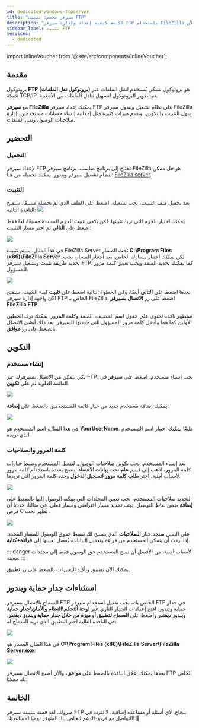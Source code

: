 ```yaml
---
id: dedicated-windows-ftpserver
title: "سيرفر مخصص: تثبيت FTP"
description: "اكتشف كيفية إعداد وإدارة سيرفر FTP باستخدام FileZilla على ويندوز لنقل الملفات بأمان والتحكم في وصول المستخدمين → تعلّم المزيد الآن"
sidebar_label: تثبيت FTP
services:
  - dedicated
---
```


import InlineVoucher from '@site/src/components/InlineVoucher';

## مقدمة

بروتوكول **FTP (بروتوكول نقل الملفات)** هو بروتوكول شبكي يُستخدم لنقل الملفات عبر شبكة TCP/IP. تم تطوير البروتوكول لتسهيل تبادل الملفات بين الأنظمة.

مع **سيرفر FileZilla** يمكنك إعداد سيرفر FTP على نظام تشغيل ويندوز. سيرفر FileZilla سهل التثبيت والتكوين، ويقدم ميزات كثيرة مثل إمكانية إنشاء حسابات مستخدمين، إدارة صلاحيات الوصول ونقل الملفات.

<InlineVoucher />

## التحضير

### التحميل

لإعداد سيرفر FTP تحتاج إلى برنامج مناسب. برنامج سيرفر FileZilla هو حل ممكن لنظام تشغيل سيرفر ويندوز. يمكنك تحميله من هنا: [FileZilla server](https://filezilla-project.org/download.php?type=server).



### التثبيت

بعد تحميل ملف التثبيت، يجب تشغيله. اضغط على الملف الذي تم تحميله مسبقًا. ستفتح النافذة التالية: ![](https://screensaver01.zap-hosting.com/index.php/s/a2DEpaR5jD28X23/preview)



يمكنك اختيار الحزم التي تريد تثبيتها. لكن يكفي تثبيت الحزم المحددة مسبقًا، لذا فقط اضغط على **التالي** ثم اختر مسار التثبيت:

![](https://screensaver01.zap-hosting.com/index.php/s/cN7K9Cte9tXFrF2/preview)

في هذا المثال، سيتم تثبيت FileZilla Server تحت المسار **C:\Program Files (x86)\FileZilla Server**. لكن يمكنك اختيار مسارك الخاص. بعد اختيار المسار، يجب تحديد طريقة تثبيت وتشغيل سيرفر FTP. كما يمكنك تحديد المنفذ ويجب تعيين كلمة مرور للمسؤول.



![](https://screensaver01.zap-hosting.com/index.php/s/WopFXcW3teFAyJK/preview)

بعدها اضغط على **التالي** أيضًا، وفي الخطوة التالية اضغط على **تثبيت** لبدء التثبيت. ستفتح الآن واجهة إدارة سيرفر FTP الخاص بـ FileZilla. اضغط على زر **الاتصال بسيرفر FileZilla FTP**.

ستظهر نافذة تحتوي على حقول اسم المضيف، المنفذ وكلمة المرور. يمكنك ترك الحقلين الأولين كما هما وأدخل كلمة مرور المسؤول التي حددتها للسيرفر. بعد ذلك أنشئ الاتصال بالضغط على زر **موافق**.



## التكوين

### إنشاء مستخدم

لكي تتمكن من الاتصال بسيرفرك عبر FTP، يجب إنشاء مستخدم.
اضغط على **سيرفر** في القائمة العلوية ثم على **تكوين**.

![](https://screensaver01.zap-hosting.com/index.php/s/C5WLC8Lp8CjTjQg/preview)

يمكنك إضافة مستخدم جديد من خيار قائمة المستخدمين بالضغط على **إضافة**:

![](https://screensaver01.zap-hosting.com/index.php/s/dbCS5yJfwqry8Dq/preview)

في هذا المثال، اسم المستخدم هو **YourUserName**. طبعًا يمكنك اختيار اسم المستخدم الذي تريده.



### كلمة المرور والصلاحيات

بعد إنشاء المستخدم، يجب تكوين صلاحيات الوصول. لتفعيل المستخدم وضبط خيارات كلمة المرور، اذهب إلى قسم **عام** تحت **بيانات الاعتماد**. ننصح بشدة باستخدام كلمة مرور لأسباب أمنية. اختر **طلب كلمة مرور لتسجيل الدخول** وحدد كلمة المرور التي تريدها.

![](https://screensaver01.zap-hosting.com/index.php/s/z78wpcFbYEAJYeB/preview)

لتحديد صلاحيات المستخدم، يجب تعيين المجلدات التي يمكنه الوصول إليها بالضغط على **إضافة** ضمن نقاط التوصيل. يجب تحديد مسار افتراضي ومسار فعلي. في مثالنا، حددنا أن قرص C يظهر تحت \.

![](https://screensaver01.zap-hosting.com/index.php/s/iqQrjGByHpkBcJF/preview)

على اليمين ستجد خيار **الصلاحيات** الذي يسمح لك بضبط حقوق الوصول للمسار المحدد. إذا أردت أن يتمكن المستخدم من قراءة وتعديل البيانات، يُفضل تعيينها إلى **قراءة+كتابة**.

::: danger
لأسباب أمنية، من الأفضل أن تمنح المستخدم حق الوصول فقط إلى مجلدات معينة.
:::

يمكنك الآن تطبيق وتأكيد التغييرات بالضغط على زر **تطبيق**.



## استثناءات جدار حماية ويندوز

للسماح بالاتصال بسيرفر FTP الخاص بك، يجب تفعيل استخدام سيرفر FTP في جدار حماية ويندوز. افتح إعدادات الجدار الناري عبر **لوحة التحكم\النظام والأمان\جدار حماية ويندوز ديفندر** واضغط على **السماح لتطبيق أو ميزة من خلال جدار حماية ويندوز ديفندر**.
في النافذة التالية اختر التطبيق الذي تريد السماح له:

![](https://screensaver01.zap-hosting.com/index.php/s/xHwQzCKokHTn424/preview)

في هذا المثال المسار هو **C:\Program Files (x86)\FileZilla Server\FileZilla Server.exe**:

![](https://screensaver01.zap-hosting.com/index.php/s/Laz3HFb7GrLBY9w/preview)

بعدها يمكنك إغلاق النافذة بالضغط على **موافق**، والآن أصبح الاتصال بسيرفر FTP الخاص بك ممكنًا.





## الخاتمة

مبروك، لقد قمت بتثبيت سيرفر FTP بنجاح. لأي أسئلة أو مساعدة إضافية، لا تتردد في التواصل مع فريق الدعم الخاص بنا، المتوفر يوميًا لمساعدتك! 🙂

<InlineVoucher />